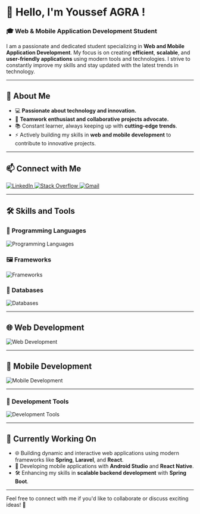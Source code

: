# 👋 Hello, I'm Youssef AGRA !  

### 🎓 **Web & Mobile Application Development Student**  

I am a passionate and dedicated student specializing in **Web and Mobile Application Development**. My focus is on creating **efficient**, **scalable**, and **user-friendly applications** using modern tools and technologies. I strive to constantly improve my skills and stay updated with the latest trends in technology.  

---

## 🌟 **About Me**  
- 💻 **Passionate about technology and innovation.**  
- 🤝 **Teamwork enthusiast and collaborative projects advocate.**  
- 📚 Constant learner, always keeping up with **cutting-edge trends**.  
- ⚡ Actively building my skills in **web and mobile development** to contribute to innovative projects.  

---

## 📫 **Connect with Me**  
<p align="left">
  <a href="https://www.linkedin.com/in/youssef-a-65248b1b6/">
    <img src="https://skillicons.dev/icons?i=linkedin" alt="LinkedIn" />
  </a>
  <a href="https://stackoverflow.com/users/29004267/youssef-agra">
    <img src="https://skillicons.dev/icons?i=stackoverflow" alt="Stack Overflow" />
  </a>
  <a href="mailto:youssefagra3@gmail.com">
    <img src="https://skillicons.dev/icons?i=gmail" alt="Gmail" />
  </a>
</p>

---

## 🛠️ **Skills and Tools**  

### 🚀 **Programming Languages**  
<p align="left">
  <img src="https://skillicons.dev/icons?i=javascript,c,cpp,php,java" alt="Programming Languages" />
</p>

### 🖼️ **Frameworks**  
<p align="left">
  <img src="https://skillicons.dev/icons?i=bootstrap,laravel,spring,dotnet" alt="Frameworks" />
</p>

### 💾 **Databases**  
<p align="left">
  <img src="https://skillicons.dev/icons?i=mysql" alt="Databases" />
</p>

---

## 🌐 **Web Development**  
<p align="left">
  <img src="https://skillicons.dev/icons?i=html,css,javascript,bootstrap,laravel,spring,react" alt="Web Development" />
</p>

---

## 📱 **Mobile Development**  
<p align="left">
  <img src="https://skillicons.dev/icons?i=androidstudio,java,firebase,react" alt="Mobile Development" />
</p>

---

### 🔧 **Development Tools**  
<p align="left">
  <img src="https://skillicons.dev/icons?i=vscode,git,github,eclipse,notion,linux" alt="Development Tools" />
</p>

---

## 🌟 **Currently Working On**  
- 🌐 Building dynamic and interactive web applications using modern frameworks like **Spring**, **Laravel**, and **React**.  
- 📱 Developing mobile applications with **Android Studio** and **React Native**.  
- 🛠️ Enhancing my skills in **scalable backend development** with **Spring Boot**.  

---

Feel free to connect with me if you'd like to collaborate or discuss exciting ideas! 🚀  
